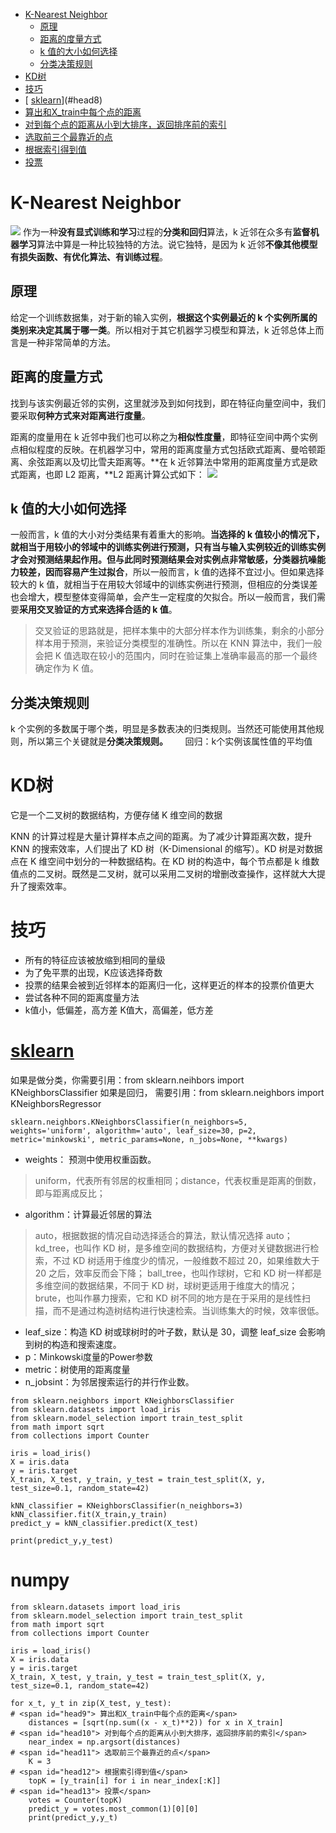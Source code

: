 - [K-Nearest Neighbor](#head1)
	- [ 原理](#head2)
	- [ 距离的度量方式](#head3)
	- [k 值的大小如何选择](#head4)
	- [ 分类决策规则](#head5)
- [ KD树](#head6)
- [ 技巧](#head7)
- [ [sklearn](https://scikit-learn.org/stable/modules/generated/sklearn.neighbors.KNeighborsClassifier.html?highlight=neighbors%20kneighborsclassifier#sklearn.neighbors.KNeighborsClassifier)](#head8)
- [ 算出和X_train中每个点的距离](#head9)
- [ 对到每个点的距离从小到大排序，返回排序前的索引](#head10)
- [ 选取前三个最靠近的点](#head11)
- [ 根据索引得到值](#head12)
- [ 投票](#head13)
# <span id="head1">K-Nearest Neighbor</span>
![](https://upload-images.jianshu.io/upload_images/18339009-7ea1897bd96957ce?imageMogr2/auto-orient/strip%7CimageView2/2/w/1240)
作为一种**没有显式训练和学习**过程的**分类和回归**算法，k 近邻在众多有**监督机器学习**算法中算是一种比较独特的方法。说它独特，是因为 k 近邻**不像其他模型有损失函数、有优化算法、有训练过程**。

## <span id="head2"> 原理</span>
给定一个训练数据集，对于新的输入实例，**根据这个实例最近的 k 个实例所属的类别来决定其属于哪一类**。所以相对于其它机器学习模型和算法，k 近邻总体上而言是一种非常简单的方法。

## <span id="head3"> 距离的度量方式</span>
找到与该实例最近邻的实例，这里就涉及到如何找到，即在特征向量空间中，我们要采取**何种方式来对距离进行度量**。

距离的度量用在 k 近邻中我们也可以称之为**相似性度量**，即特征空间中两个实例点相似程度的反映。在机器学习中，常用的距离度量方式包括欧式距离、曼哈顿距离、余弦距离以及切比雪夫距离等。**在 k 近邻算法中常用的距离度量方式是欧式距离，也即 L2 距离，**L2 距离计算公式如下：
![](https://upload-images.jianshu.io/upload_images/18339009-5b5f88f15c0de905.png?imageMogr2/auto-orient/strip%7CimageView2/2/w/1240)


## <span id="head4">k 值的大小如何选择</span>

一般而言，k 值的大小对分类结果有着重大的影响。**当选择的 k 值较小的情况下，就相当于用较小的邻域中的训练实例进行预测，只有当与输入实例较近的训练实例才会对预测结果起作用。但与此同时预测结果会对实例点非常敏感，分类器抗噪能力较差，因而容易产生过拟合**，所以一般而言，k 值的选择不宜过小。但如果选择较大的 k 值，就相当于在用较大邻域中的训练实例进行预测，但相应的分类误差也会增大，模型整体变得简单，会产生一定程度的欠拟合。所以一般而言，我们需要**采用交叉验证的方式来选择合适的 k 值**。

>交叉验证的思路就是，把样本集中的大部分样本作为训练集，剩余的小部分样本用于预测，来验证分类模型的准确性。所以在 KNN 算法中，我们一般会把 K 值选取在较小的范围内，同时在验证集上准确率最高的那一个最终确定作为 K 值。

## <span id="head5"> 分类决策规则</span>

 k 个实例的多数属于哪个类，明显是多数表决的归类规则。当然还可能使用其他规则，所以第三个关键就是**分类决策规则。**
      
回归：k个实例该属性值的平均值

# <span id="head6"> KD树</span>
它是一个二叉树的数据结构，方便存储 K 维空间的数据

KNN 的计算过程是大量计算样本点之间的距离。为了减少计算距离次数，提升 KNN 的搜索效率，人们提出了 KD 树（K-Dimensional 的缩写）。KD 树是对数据点在 K 维空间中划分的一种数据结构。在 KD 树的构造中，每个节点都是 k 维数值点的二叉树。既然是二叉树，就可以采用二叉树的增删改查操作，这样就大大提升了搜索效率。





# <span id="head7"> 技巧</span>
- 所有的特征应该被放缩到相同的量级
- 为了免平票的出现，K应该选择奇数
- 投票的结果会被到近邻样本的距离归一化，这样更近的样本的投票价值更大
- 尝试各种不同的距离度量方法
- k值小，低偏差，高方差
K值大，高偏差，低方差



# <span id="head8"> [sklearn](https://scikit-learn.org/stable/modules/generated/sklearn.neighbors.KNeighborsClassifier.html?highlight=neighbors%20kneighborsclassifier#sklearn.neighbors.KNeighborsClassifier)</span>

如果是做分类，你需要引用：from sklearn.neihbors import KNeighborsClassifier
如果是回归， 需要引用：from sklearn.neighbors import KNeighborsRegressor

```sklearn.neighbors.KNeighborsClassifier(n_neighbors=5, weights='uniform', algorithm='auto', leaf_size=30, p=2, metric='minkowski', metric_params=None, n_jobs=None, **kwargs)```

- weights： 预测中使用权重函数。
>uniform，代表所有邻居的权重相同；distance，代表权重是距离的倒数，即与距离成反比；
- algorithm：计算最近邻居的算法
>auto，根据数据的情况自动选择适合的算法，默认情况选择 auto；
kd_tree，也叫作 KD 树，是多维空间的数据结构，方便对关键数据进行检索，不过 KD 树适用于维度少的情况，一般维数不超过 20，如果维数大于 20 之后，效率反而会下降；
ball_tree，也叫作球树，它和 KD 树一样都是多维空间的数据结果，不同于 KD 树，球树更适用于维度大的情况；
brute，也叫作暴力搜索，它和 KD 树不同的地方是在于采用的是线性扫描，而不是通过构造树结构进行快速检索。当训练集大的时候，效率很低。
- leaf_size：构造 KD 树或球树时的叶子数，默认是 30，调整 leaf_size 会影响到树的构造和搜索速度。
- p：Minkowski度量的Power参数
- metric：树使用的距离度量
- n_jobsint：为邻居搜索运行的并行作业数。









```
from sklearn.neighbors import KNeighborsClassifier 
from sklearn.datasets import load_iris
from sklearn.model_selection import train_test_split
from math import sqrt
from collections import Counter

iris = load_iris()
X = iris.data
y = iris.target
X_train, X_test, y_train, y_test = train_test_split(X, y, test_size=0.1, random_state=42)

kNN_classifier = KNeighborsClassifier(n_neighbors=3)
kNN_classifier.fit(X_train,y_train)
predict_y = kNN_classifier.predict(X_test)

print(predict_y,y_test)
```


# numpy
```
from sklearn.datasets import load_iris
from sklearn.model_selection import train_test_split
from math import sqrt
from collections import Counter

iris = load_iris()
X = iris.data
y = iris.target
X_train, X_test, y_train, y_test = train_test_split(X, y, test_size=0.1, random_state=42)

for x_t, y_t in zip(X_test, y_test):
# <span id="head9"> 算出和X_train中每个点的距离</span>
    distances = [sqrt(np.sum((x - x_t)**2)) for x in X_train] 
# <span id="head10"> 对到每个点的距离从小到大排序，返回排序前的索引</span>
    near_index = np.argsort(distances)
# <span id="head11"> 选取前三个最靠近的点</span>
    K = 3 
# <span id="head12"> 根据索引得到值</span>
    topK = [y_train[i] for i in near_index[:K]]
# <span id="head13"> 投票</span>
    votes = Counter(topK)
    predict_y = votes.most_common(1)[0][0]
    print(predict_y,y_t)
```



